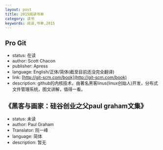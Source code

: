 ```yaml
---
layout: post
title: 2015阅读书单
category: 读书
keywords: 阅读,书单,2015
---
```


## Pro Git

- status: 在读
- author: Scott Chacon
- publisher: Apress
- language: English/正体/简体(截至目前还没完全翻译)
- link: [http://git-scm.com/book](http://git-scm.com/book)
- description: github的内核技术，由著名黑客linus(linux创始人)开发，分布式文件管理系统，图文讲解，值得一看。

## 《黑客与画家：硅谷创业之父paul graham文集》

- status: 未读
- author: Paul Graham
- Translator: 阮一峰 
- language: 简体 
- description: 暂无
